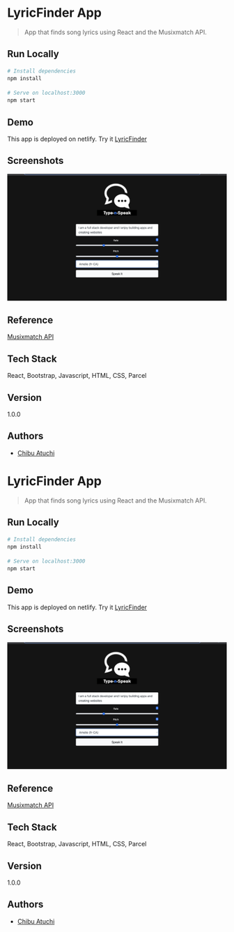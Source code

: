 # LyricFinder App

> App that finds song lyrics using React and the Musixmatch API.

## Run Locally

```bash
# Install dependencies
npm install

# Serve on localhost:3000
npm start
```

## Demo

This app is deployed on netlify. Try it [LyricFinder](https://whimsical-cobbler-7797c5.netlify.app/)

## Screenshots

![App Screenshot](https://raw.githubusercontent.com/catuchi/TextToSpeech/main/dist/img/App%20Screenshot.png)

## Reference

[Musixmatch API](https://developer.musixmatch.com/)

## Tech Stack

React, Bootstrap, Javascript, HTML, CSS, Parcel

## Version

1.0.0

## Authors

- [Chibu Atuchi](https://www.github.com/catuchi)

# LyricFinder App

> App that finds song lyrics using React and the Musixmatch API.

## Run Locally

```bash
# Install dependencies
npm install

# Serve on localhost:3000
npm start
```

## Demo

This app is deployed on netlify. Try it [LyricFinder](https://whimsical-cobbler-7797c5.netlify.app/)

## Screenshots

![App Screenshot](https://raw.githubusercontent.com/catuchi/TextToSpeech/main/dist/img/App%20Screenshot.png)

## Reference

[Musixmatch API](https://developer.musixmatch.com/)

## Tech Stack

React, Bootstrap, Javascript, HTML, CSS, Parcel

## Version

1.0.0

## Authors

- [Chibu Atuchi](https://www.github.com/catuchi)
